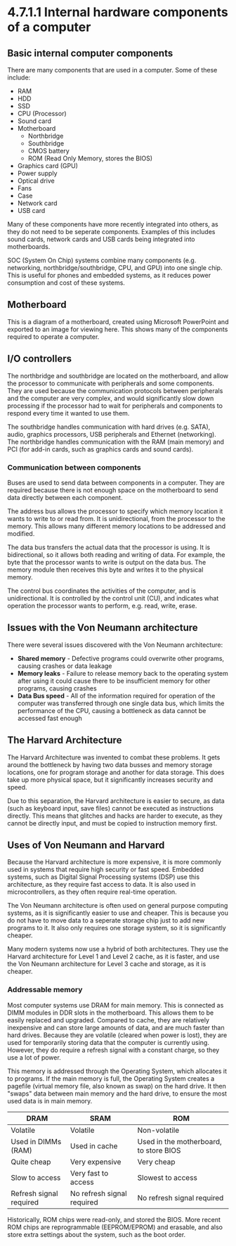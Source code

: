 # 4.7.1.1 Internal hardware components of a computer

## Basic internal computer components
There are many components that are used in a computer. Some of these include:

- RAM
- HDD
- SSD
- CPU (Processor)
- Sound card
- Motherboard
  - Northbridge
  - Southbridge
  - CMOS battery
  - ROM (Read Only Memory, stores the BIOS)
- Graphics card (GPU)
- Power supply
- Optical drive
- Fans
- Case
- Network card
- USB card

Many of these components have more recently integrated into others, as they do not need to be seperate components. Examples of this includes sound cards, network cards and USB cards being integrated into motherboards.

SOC (System On Chip) systems combine many components (e.g. networking, northbridge/southbridge, CPU, and GPU) into one single chip. This is useful for phones and embedded systems, as it reduces power consumption and cost of these systems.


## Motherboard
This is a diagram of a motherboard, created using Microsoft PowerPoint and exported to an image for viewing here. This shows many of the components required to operate a computer.


## I/O controllers
The northbridge and southbridge are located on the motherboard, and allow the processor to communicate with peripherals and some components. They are used because the communication protocols between peripherals and the computer are very complex, and would significantly slow down processing if the processor had to wait for peripherals and components to respond every time it wanted to use them.

The southbridge handles communication with hard drives (e.g. SATA), audio, graphics processors, USB peripherals and Ethernet (networking). The northbridge handles communication with the RAM (main memory) and PCI (for add-in cards, such as graphics cards and sound cards).

### Communication between components
Buses are used to send data between components in a computer. They are required because there is not enough space on the motherboard to send data directly between each component. 

The address bus allows the processor to specify which memory location it wants to write to or read from. It is unidirectional, from the processor to the memory. This allows many different memory locations to be addressed and modified.

The data bus transfers the actual data that the processor is using. It is bidirectional, so it allows both reading and writing of data. For example, the byte that the processor wants to write is output on the data bus. The memory module then receives this byte and writes it to the physical memory.

The control bus coordinates the activities of the computer, and is unidirectional. It is controlled by the control unit (CU), and indicates what operation the processor wants to perform, e.g. read, write, erase.

## Issues with the Von Neumann architecture
There were several issues discovered with the Von Neumann architecture:

- **Shared memory** - Defective programs could overwrite other programs, causing crashes or data leakage
- **Memory leaks** - Failure to release memory back to the operating system after using it could cause there to be insufficient memory for other programs, causing crashes
- **Data Bus speed** - All of the information required for operation of the computer was transferred through one single data bus, which limits the performance of the CPU, causing a bottleneck as data cannot be accessed fast enough

## The Harvard Architecture
The Harvard Architecture was invented to combat these problems. It gets around the bottleneck by having two data busses and memory storage locations, one for program storage and another for data storage. This does take up more physical space, but it significantly increases security and speed.


Due to this separation, the Harvard architecture is easier to secure, as data (such as keyboard input, save files) cannot be executed as instructions directly. This means that glitches and hacks are harder to execute, as they cannot be directly input, and must be copied to instruction memory first.

## Uses of Von Neumann and Harvard
Because the Harvard architecture is more expensive, it is more commonly used in systems that require high security or fast speed. Embedded systems, such as Digital Signal Processing systems (DSP) use this architecture, as they require fast access to data. It is also used in microcontrollers, as they often require real-time operation.

The Von Neumann architecture is often used on general purpose computing systems, as it is significantly easier to use and cheaper. This is because you do not have to move data to a seperate storage chip just to add new programs to it. It also only requires one storage system, so it is significantly cheaper.

Many modern systems now use a hybrid of both architectures. They use the Harvard architecture for Level 1 and Level 2 cache, as it is faster, and use the Von Neumann architecture for Level 3 cache and storage, as it is cheaper.

### Addressable memory

Most computer systems use DRAM for main memory. This is connected as DIMM modules in DDR slots in the motherboard. This allows them to be easily replaced and upgraded. Compared to cache, they are relatively inexpensive and can store large amounts of data, and are much faster than hard drives. Because they are volatile (cleared when power is lost), they are used for temporarily storing data that the computer is currently using. However, they do require a refresh signal with a constant charge, so they use a lot of power.

This memory is addressed through the Operating System, which allocates it to programs. If the main memory is full, the Operating System creates a pagefile (virtual memory file, also known as swap) on the hard drive. It then "swaps" data between main memory and the hard drive, to ensure the most used data is in main memory.

DRAM|SRAM|ROM
---|---|---
Volatile|Volatile|Non-volatile
Used in DIMMs (RAM)|Used in cache|Used in the motherboard, to store BIOS
Quite cheap|Very expensive|Very cheap
Slow to access|Very fast to access|Slowest to access
Refresh signal required|No refresh signal required|No refresh signal required

Historically, ROM chips were read-only, and stored the BIOS. More recent ROM chips are reprogrammable (EEPROM/EPROM) and erasable, and also store extra settings about the system, such as the boot order.
